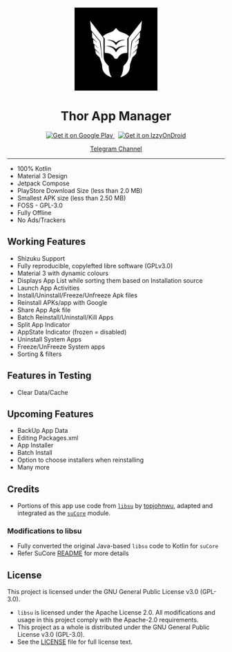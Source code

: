 
<p align="center">
  <img src="app/src/main/thor_drawn-playstore.png" alt="Thor Logo" height="192dp">
</p>

<h1 align="center">Thor App Manager</h1>

<p align="center">
  <a href="https://play.google.com/store/apps/details?id=com.valhalla.thor" target="_blank">
    <img src="https://play.google.com/intl/en_us/badges/static/images/badges/en_badge_web_generic.png" alt="Get it on Google Play" height="60">
  </a>
  &nbsp;
  <a href="https://apt.izzysoft.de/fdroid/index/apk/com.valhalla.thor" target="_blank">
    <img src="https://gitlab.com/IzzyOnDroid/repo/-/raw/master/assets/IzzyOnDroid.png" alt="Get it on IzzyOnDroid" height="60">
  </a>
</p>

<p align="center">
  <a href="https://t.me/thorAppDev">Telegram Channel</a>
</p>


---

* 100% Kotlin 
* Material 3 Design 
* Jetpack Compose
* PlayStore Download Size (less than 2.0 MB)
* Smallest APK size (less than 2.50 MB)
* FOSS - GPL-3.0
* Fully Offline
* No Ads/Trackers

## Working Features
- Shizuku Support
- Fully reproducible, copylefted libre software (GPLv3.0)
- Material 3 with dynamic colours
- Displays App List while sorting them based on Installation source
- Launch App Activities
- Install/Uninstall/Freeze/Unfreeze Apk files
- Reinstall APKs/app with Google
- Share App Apk file
- Batch Reinstall/Uninstall/Kill Apps
- Split App Indicator
- AppState Indicator (frozen = disabled)
- Uninstall System Apps
- Freeze/UnFreeze System apps
- Sorting & filters

## Features in Testing 
- Clear Data/Cache

## Upcoming Features
- BackUp App Data
- Editing Packages.xml 
- App Installer
- Batch Install
- Option to choose installers when reinstalling
- Many more

## Credits
- Portions of this app use code from [`libsu`](https://github.com/topjohnwu/libsu) by [topjohnwu](https://github.com/topjohnwu/), adapted and integrated as the [`suCore`](https://github.com/trinadhthatakula/Thor/tree/master/suCore) module.

### Modifications to libsu
- Fully converted the original Java-based `libsu` code to Kotlin for `suCore`
- Refer SuCore [README](https://github.com/trinadhthatakula/Thor/blob/master/suCore/README.md) for more details

## License
This project is licensed under the GNU General Public License v3.0 (GPL-3.0).

- `libsu` is licensed under the Apache License 2.0. All modifications and usage in this project comply with the Apache-2.0 requirements.
- This project as a whole is distributed under the GNU General Public License v3.0 (GPL-3.0).
- See the [LICENSE](LICENSE) file for full license text.